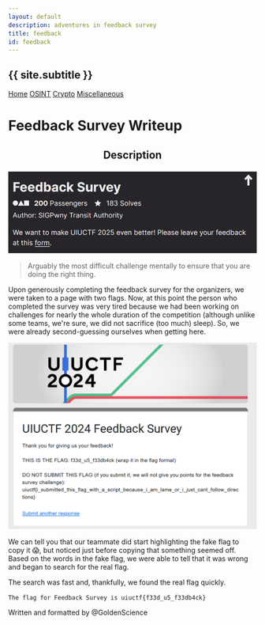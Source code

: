 ```yaml
---
layout: default
description: adventures in feedback survey
title: feedback
id: feedback
---
```


<link rel="stylesheet" href="../writeupcss.css">

<h2>
{{ site.subtitle }}
</h2>

[Home](https://stainedswan.github.io/UIUCTF-2024)
[OSINT](https://stainedswan.github.io/UIUCTF-2024/OSINT)
[Crypto](https://stainedswan.github.io/UIUCTF-2024/Crypto)
[Miscellaneous](https://stainedswan.github.io/UIUCTF-2024/Miscellaneous)

<h1> Feedback Survey Writeup </h1>

<div style="text-align:center" markdown="1">
<h2>

Description
</h2>
</div>

![alt text](image-1.png)

> Arguably the most difficult challenge mentally to ensure that you are doing the right thing.

Upon generously completing the feedback survey for the organizers, we were taken to a page with two flags. Now, at this point the person who completed the survey was very tired because we had been working on challenges for nearly the whole duration of the competition (although unlike some teams, we're sure, we did not sacrifice (too much) sleep). So, we were already second-guessing ourselves when getting here.

![alt text](image.png)

We can tell you that our teammate did start highlighting the fake flag to copy it 😱, but noticed just before copying that something seemed off. Based on the words in the fake flag, we were able to tell that it was wrong and began to search for the real flag.

The search was fast and, thankfully, we found the real flag quickly.

    The flag for Feedback Survey is uiuctf{f33d_u5_f33db4ck}

Written and formatted by @GoldenScience